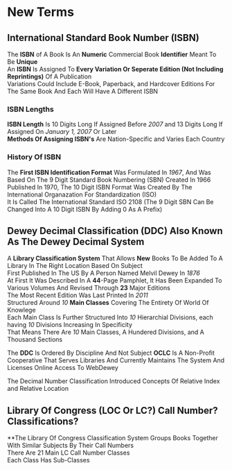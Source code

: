 # New Terms

## International Standard Book Number (ISBN)  

The **ISBN** of A Book Is An **Numeric** Commercial Book **Identifier** Meant To Be **Unique**  
An **ISBN** Is Assigned To **Every Variation Or Seperate Edition (Not Including Reprintings)** Of A Publication  
Variations Could Include E-Book, Paperback, and Hardcover Editions For The Same Book And Each Will Have A Different ISBN

### ISBN Lengths  

**ISBN Length** Is 10 Digits Long If Assigned Before *2007* and 13 Digits Long If Assigned On *January 1, 2007* Or Later  
**Methods Of Assigning ISBN's** Are Nation-Specific and Varies Each Country  

### History Of ISBN

The **First ISBN Identification Format** Was Formulated In *1967*, And Was Based On The 9 Digit Standard Book Numbering (SBN) Created In 1966  
Published In 1970, The 10 Digit ISBN Format Was Created By The International Organazation For Standardization (ISO)  
It Is Called The International Standard ISO 2108 (The 9 Digit SBN Can Be Changed Into A 10 Digit ISBN By Adding 0 As A Prefix)  

## Dewey Decimal Classification (DDC) Also Known As The Dewey Decimal System  

A **Library Classification System** That Allows **New** Books To Be Added To A Library In The Right Location Based On Subject  
First Published In The US By A Person Named Melvil Dewey In *1876*  
At First It Was Described In A **44**-Page Pamphlet, It Has Been Expanded To Various Volumes And Revised Through **23** Major Editions  
The Most Recent Edition Was Last Printed In *2011*  
Structured Around *10* **Main Classes** Covering The Entirety Of World Of Knowlege  
Each Main Class Is Further Structured Into *10* Hierarchial Divisions, each having *10* Divisions Increasing In Specificity  
That Means There Are *10* Main Classes, A Hundered Divisions, and A Thousand Sections  

The **DDC** Is Ordered By Discipline And Not Subject
**OCLC** Is A Non-Profit Cooperative That Serves Libraries And Currently Maintains The System And Licenses Online Access To WebDewey  

The Decimal Number Classification Introduced Concepts Of Relative Index and Relative Location  

## Library Of Congress (LOC Or LC?) Call Number? Classifications?

**The Library Of Congress Classification System Groups Books Together With Similar Subjects By Their Call Numbers  
There Are 21 Main LC Call Number Classes  
Each Class Has Sub-Classes  
